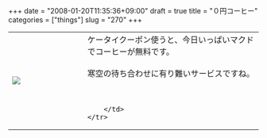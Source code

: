 +++
date = "2008-01-20T11:35:36+09:00"
draft = true
title = "０円コーヒー"
categories = ["things"]
slug = "270"
+++

<table width="100%">
	<tr>
		<td width="30%" valign="middle">
			<a rel="lightbox" href="https://keruru.net/images/4792b37876b36-080120-112700.jpg"><img src="https://keruru.net/images/4792b37876b36-thumb_080120-112700.jpg" border="0" /></a>
		</td>
		<td width="70%" valign="middle">
			ケータイクーポン使うと、今日いっぱいマクドでコーヒーが無料です。<br />
<br />
寒空の待ち合わせに有り難いサービスですね。<br />
<br />
<br />

		</td>
	</tr>
</table>
